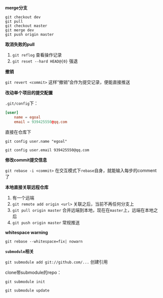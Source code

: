 **merge分支**

```
git checkout dev
git pull
git checkout master
git merge dev
git push origin master
```





**取消失败的pull**

1. `git reflog`  查看操作记录
2. `git reset --hard HEAD@{0}` 强退



**撤销**

`git revert <commit>` 这样“撤销”会作为提交记录，便能直接推送



**改动单个项目的提交配置**

`.git/config`下：

```toml
[user]
	name = egoal
	email = 939425550@qq.com
```

直接在仓库下

`git config user.name "egoal"`

`git config user.email 939425550@qq.com`



**修改commit提交信息**

`git rebase -i <commit>` 在交互模式下`rebase`自身，就能输入每步的comment了



**本地直接关联远程仓库**

1. 有一个远端
2. `git remote add origin <url>` 关联之后，当前不再任何分支上
3. `git pull origin master` 合并远端到本地，现在在`master`上，远端在本地之后
4. `git push origin master` 常规推送



**whitespace warning**

`git rebase --whitespace=fix| nowarn`



**`submodule`相关**

`git submodule add git://github.com/...` 创建引用

clone带submodule的repo：

`git submodule init`

`git submodule update`

